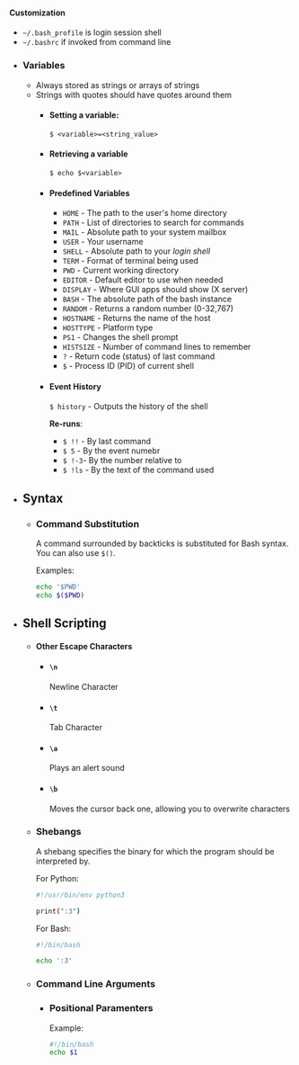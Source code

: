 #### Customization
* `~/.bash_profile` is login session shell
* `~/.bashrc` if invoked from command line
- ### Variables
  * Always stored as strings or arrays of strings
  * Strings with quotes should have quotes around them
	- #### Setting a variable:
	  `$ <variable>=<string_value>`
	- #### Retrieving a variable
	  `$ echo $<variable>`
	- #### Predefined Variables
	  * `HOME` - The path to the user's home directory
	  * `PATH` - List of directories to search for commands
	  * `MAIL` - Absolute path to your system mailbox
	  * `USER` - Your username
	  * `SHELL` - Absolute path to your *login shell*
	  * `TERM` - Format of terminal being used
	  * `PWD` - Current working directory
	  * `EDITOR` - Default editor to use when needed
	  * `DISPLAY` - Where GUI apps should show (X server)
	  * `BASH` - The absolute path of the bash instance
	  * `RANDOM` - Returns a random number (0-32,767)
	  * `HOSTNAME` - Returns the name of the host
	  * `HOSTTYPE` - Platform type
	  * `PS1` - Changes the shell prompt
	  * `HISTSIZE` - Number of command lines to remember
	  * `?` - Return code (status) of last command
	  * `$` - Process ID (PID) of current shell
	- #### Event History
	  `$ history` - Outputs the history of the shell
	  
	  **Re-runs**:
	  * `$ !!` - By last command
	  * `$ 5` - By the event numebr
	  * `$ !-3`- By the number relative to
	  * `$ !ls` - By the text of the command used
- ## Syntax
	- ### Command Substitution
	  A command surrounded by backticks is substituted for Bash syntax. You can also use `$()`.
	  
	  Examples:
	  ```bash
	  echo '$PWD'
	  echo $($PWD)
	  ```
- ## Shell Scripting
	- #### Other Escape Characters
		- #### `\n`
		  Newline Character
		- #### `\t`
		  Tab Character
		- #### `\a`
		  Plays an alert sound
		- #### `\b`
		  Moves the cursor back one, allowing you to overwrite characters
	- ### Shebangs
	  A shebang specifies the binary for which the program should be interpreted by.
	  
	  For Python:
	  ```bash
	  #!/usr/bin/env python3
	  
	  print(":3")
	  ```
	  
	  For Bash:
	  ```bash
	  #!/bin/bash
	  
	  echo ':3' 
	  ```
	- ### Command Line Arguments
		- ### Positional Paramenters
		  Example:
		  ```bash
		  #!/bin/bash
		  echo $1
		  ```